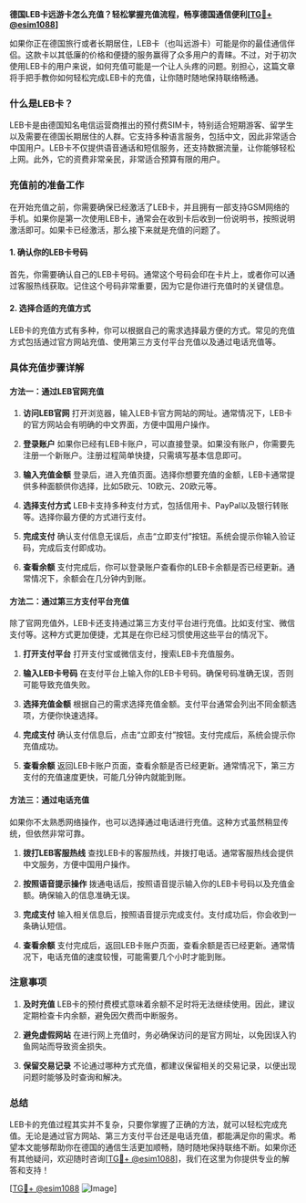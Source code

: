 **德国LEB卡远游卡怎么充值？轻松掌握充值流程，畅享德国通信便利[[TG💪+ @esim1088](https://t.me/s/esim1088)]**

如果你正在德国旅行或者长期居住，LEB卡（也叫远游卡）可能是你的最佳通信伴侣。这款卡以其低廉的价格和便捷的服务赢得了众多用户的青睐。不过，对于初次使用LEB卡的用户来说，如何充值可能是一个让人头疼的问题。别担心，这篇文章将手把手教你如何轻松完成LEB卡的充值，让你随时随地保持联络畅通。

### 什么是LEB卡？

LEB卡是由德国知名电信运营商推出的预付费SIM卡，特别适合短期游客、留学生以及需要在德国长期居住的人群。它支持多种语言服务，包括中文，因此非常适合中国用户。LEB卡不仅提供语音通话和短信服务，还支持数据流量，让你能够轻松上网。此外，它的资费非常亲民，非常适合预算有限的用户。

### 充值前的准备工作

在开始充值之前，你需要确保已经激活了LEB卡，并且拥有一部支持GSM网络的手机。如果你是第一次使用LEB卡，通常会在收到卡后收到一份说明书，按照说明激活即可。如果卡已经激活，那么接下来就是充值的问题了。

#### 1. **确认你的LEB卡号码**
首先，你需要确认自己的LEB卡号码。通常这个号码会印在卡片上，或者你可以通过客服热线获取。记住这个号码非常重要，因为它是你进行充值时的关键信息。

#### 2. **选择合适的充值方式**
LEB卡的充值方式有多种，你可以根据自己的需求选择最方便的方式。常见的充值方式包括通过官方网站充值、使用第三方支付平台充值以及通过电话充值等。

### 具体充值步骤详解

#### 方法一：通过LEB官网充值

1. **访问LEB官网**
   打开浏览器，输入LEB卡官方网站的网址。通常情况下，LEB卡的官方网站会有明确的中文界面，方便中国用户操作。

2. **登录账户**
   如果你已经有LEB卡账户，可以直接登录。如果没有账户，你需要先注册一个新账户。注册过程简单快捷，只需填写基本信息即可。

3. **输入充值金额**
   登录后，进入充值页面。选择你想要充值的金额，LEB卡通常提供多种面额供你选择，比如5欧元、10欧元、20欧元等。

4. **选择支付方式**
   LEB卡支持多种支付方式，包括信用卡、PayPal以及银行转账等。选择你最方便的方式进行支付。

5. **完成支付**
   确认支付信息无误后，点击“立即支付”按钮。系统会提示你输入验证码，完成后支付即成功。

6. **查看余额**
   支付完成后，你可以登录账户查看你的LEB卡余额是否已经更新。通常情况下，余额会在几分钟内到账。

#### 方法二：通过第三方支付平台充值

除了官网充值外，LEB卡还支持通过第三方支付平台进行充值。比如支付宝、微信支付等。这种方式更加便捷，尤其是在你已经习惯使用这些平台的情况下。

1. **打开支付平台**
   打开支付宝或微信支付，搜索LEB卡充值服务。

2. **输入LEB卡号码**
   在支付平台上输入你的LEB卡号码。确保号码准确无误，否则可能导致充值失败。

3. **选择充值金额**
   根据自己的需求选择充值金额。支付平台通常会列出不同金额选项，方便你快速选择。

4. **完成支付**
   确认支付信息后，点击“立即支付”按钮。支付完成后，系统会提示你充值成功。

5. **查看余额**
   返回LEB卡账户页面，查看余额是否已经更新。通常情况下，第三方支付的充值速度更快，可能几分钟内就能到账。

#### 方法三：通过电话充值

如果你不太熟悉网络操作，也可以选择通过电话进行充值。这种方式虽然稍显传统，但依然非常可靠。

1. **拨打LEB客服热线**
   查找LEB卡的客服热线，并拨打电话。通常客服热线会提供中文服务，方便中国用户操作。

2. **按照语音提示操作**
   拨通电话后，按照语音提示输入你的LEB卡号码以及充值金额。确保输入的信息准确无误。

3. **完成支付**
   输入相关信息后，按照语音提示完成支付。支付成功后，你会收到一条确认短信。

4. **查看余额**
   支付完成后，返回LEB卡账户页面，查看余额是否已经更新。通常情况下，电话充值的速度较慢，可能需要几个小时才能到账。

### 注意事项

1. **及时充值**
   LEB卡的预付费模式意味着余额不足时将无法继续使用。因此，建议定期检查卡内余额，避免因欠费而中断服务。

2. **避免虚假网站**
   在进行网上充值时，务必确保访问的是官方网址，以免因误入钓鱼网站而导致资金损失。

3. **保留交易记录**
   不论通过哪种方式充值，都建议保留相关的交易记录，以便出现问题时能够及时查询和解决。

### 总结

LEB卡的充值过程其实并不复杂，只要你掌握了正确的方法，就可以轻松完成充值。无论是通过官方网站、第三方支付平台还是电话充值，都能满足你的需求。希望本文能够帮助你在德国的通信生活更加顺畅，随时随地保持联络不断。如果你还有其他疑问，欢迎随时咨询[[TG💪+ @esim1088](https://t.me/s/esim1088)]，我们在这里为你提供专业的解答和支持！

[[TG💪+ @esim1088](https://t.me/s/esim1088) ![Image](https://i.postimg.cc/4NQfJmqS/Snipaste-2025-05-13-00-14-12.png)]